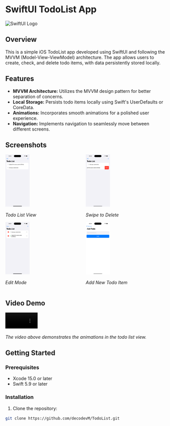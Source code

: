 # SwiftUI TodoList App

![SwiftUI Logo](https://developer.apple.com/assets/elements/icons/swiftui/swiftui-96x96_2x.png)

## Overview

This is a simple iOS TodoList app developed using SwiftUI and following the MVVM (Model-View-ViewModel) architecture. The app allows users to create, check, and delete todo items, with data persistently stored locally.

## Features

- **MVVM Architecture:** Utilizes the MVVM design pattern for better separation of concerns.
- **Local Storage:** Persists todo items locally using Swift's UserDefaults or CoreData.
- **Animations:** Incorporates smooth animations for a polished user experience.
- **Navigation:** Implements navigation to seamlessly move between different screens.

## Screenshots

<!-- All Screenshots in the Same Row -->
<div style="display:flex; justify-content:space-between;">

  <!-- Screenshot 1 -->
  <div>
    <img src="./ScreenShots/2.png" alt="Todo List View" width="30%">
    <p align="left"><em>Todo List View</em></p>
  </div>

  <!-- Screenshot 2 -->
  <div>
    <img src="./ScreenShots/3.png" alt="Swipe to Delete" width="30%">
    <p align="left"><em>Swipe to Delete</em></p>
  </div>
  
</div>
<!-- End of All Screenshots in the Same Row -->

<!-- All Screenshots in the Same Row -->
<div style="display:flex; justify-content:space-between;">
  <!-- Screenshot 3 -->
  <div>
    <img src="./ScreenShots/4.png" alt="Edit Mode" width="30%">
    <p align="left"><em>Edit Mode</em></p>
  </div>

  <!-- Screenshot 4 -->
  <div>
    <img src="./ScreenShots/5.png" alt="Add New Todo Item" width="30%">
    <p align="left"><em>Add New Todo Item</em></p>
  </div>

</div>
<!-- End of All Screenshots in the Same Row -->

## Video Demo

<video width="20%" height="auto" autoplay loop muted playsinline>
  <source src="./ScreenShots/1.mp4" type="video/mp4" alt="./ScreenShots/0.png">
  Your browser does not support the video tag.
</video>

_The video above demonstrates the animations in the todo list view._

## Getting Started

### Prerequisites

- Xcode 15.0 or later
- Swift 5.9 or later

### Installation

1. Clone the repository:

```bash
git clone https://github.com/decodevM/TodoList.git
```
